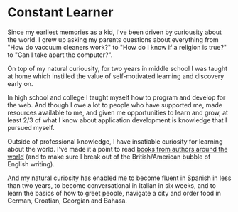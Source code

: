 # Constant Learner

Since my earliest memories as a kid, I've been driven by curiousity about the world. I grew up asking my parents questions about everything from "How do vaccuum cleaners work?" to "How do I know if a religion is true?" to "Can I take apart the computer?".

On top of my natural curiousity, for two years in middle school I was taught at home which instilled the value of self-motivated learning and discovery early on.

In high school and college I taught myself how to program and develop for the web. And though I owe a lot to people who have supported me, made resources available to me, and given me opportunities to learn and grow, at least 2/3 of what I know about application development is knowledge that I pursued myself.

Outside of professional knowledge, I have insatiable curiosity for learning about the world. I've made it a point to read [books from authors around the world](https://www.goodreads.com/review/list/16700342-jo?shelf=read&sort=avg_rating) (and to make sure I break out of the British/American bubble of English writing).

And my natural curiosity has enabled me to become fluent in Spanish in less than two years, to become conversational in Italian in six weeks, and to learn the basics of how to greet people, navigate a city and order food in German, Croatian, Georgian and Bahasa.
